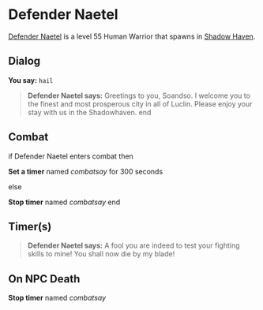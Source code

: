 # Defender Naetel



[Defender Naetel](/npc/150029) is a level 55 Human Warrior that spawns in [Shadow Haven](/zone/150).



## Dialog

**You say:** `hail`



>**Defender Naetel says:** Greetings to you, Soandso. I welcome you to the finest and most prosperous city in all of Luclin. Please enjoy your stay with us in the Shadowhaven.
end



## Combat

if Defender Naetel enters combat  then


**Set a timer** named *combatsay* for 300 seconds

else


**Stop timer** named *combatsay*
end



## Timer(s)

>**Defender Naetel says:** A fool you are indeed to test your fighting skills to mine!  You shall now die by my blade!


## On NPC Death

**Stop timer** named *combatsay*